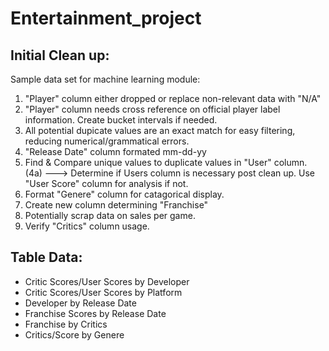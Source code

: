 # Entertainment_project

## Initial Clean up: 
Sample data set for machine learning module:
1) "Player" column either dropped or replace non-relevant data with "N/A"
2) "Player" column needs cross reference on official player label information. Create bucket intervals if needed. 
3) All potential dupicate values are an exact match for easy filtering, reducing numerical/grammatical errors.
4) "Release Date" column formated mm-dd-yy
5) Find & Compare unique values to duplicate values in "User" column.
(4a) ---> Determine if Users column is necessary post clean up. Use "User Score" column for analysis if not. 
5) Format "Genere" column for catagorical display.
6) Create new column determining "Franchise"
7) Potentially scrap data on sales per game.
8) Verify "Critics" column usage. 

## Table Data: 
* Critic Scores/User Scores by Developer 
* Critic Scores/User Scores by Platform 
* Developer by Release Date 
* Franchise Scores by Release Date 
* Franchise by Critics
* Critics/Score by Genere 

